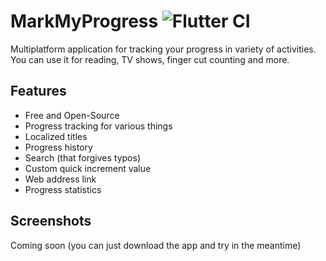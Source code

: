 # MarkMyProgress ![Flutter CI](https://github.com/adsamcik/MarkMyProgress/workflows/Flutter%20CI/badge.svg)
 
Multiplatform application for tracking your progress in variety of activities. You can use it for reading, TV shows, finger cut counting and more.

## Features

* Free and Open-Source
* Progress tracking for various things
* Localized titles
* Progress history
* Search (that forgives typos)
* Custom quick increment value
* Web address link
* Progress statistics

## Screenshots

Coming soon (you can just download the app and try in the meantime)
